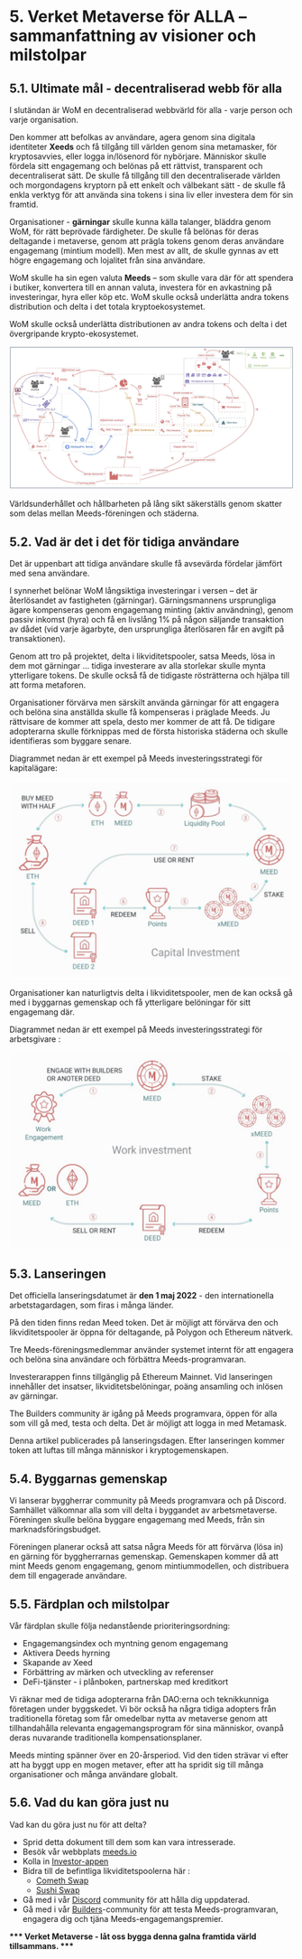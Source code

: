 # 5. Verket Metaverse för ALLA – sammanfattning av visioner och milstolpar

## 5.1. Ultimate mål - decentraliserad webb för alla

I slutändan är WoM en decentraliserad webbvärld för alla - varje person och varje organisation.

Den kommer att befolkas av användare, agera genom sina digitala identiteter **Xeeds** och få tillgång till världen genom sina metamasker, för kryptosavvies, eller logga in/lösenord för nybörjare. Människor skulle fördela sitt engagemang och belönas på ett rättvist, transparent och decentraliserat sätt. De skulle få tillgång till den decentraliserade världen och morgondagens kryptorn på ett enkelt och välbekant sätt - de skulle få enkla verktyg för att använda sina tokens i sina liv eller investera dem för sin framtid.

Organisationer - **gärningar** skulle kunna källa talanger, bläddra genom WoM, för rätt beprövade färdigheter. De skulle få belönas för deras deltagande i metaverse, genom att prägla tokens genom deras användare engagemang (mintium modell). Men mest av allt, de skulle gynnas av ett högre engagemang och lojalitet från sina användare.

WoM skulle ha sin egen valuta **Meeds** – som skulle vara där för att spendera i butiker, konvertera till en annan valuta, investera för en avkastning på investeringar, hyra eller köp etc. WoM skulle också underlätta andra tokens distribution och delta i det totala kryptoekosystemet.

WoM skulle också underlätta distributionen av andra tokens och delta i det övergripande krypto-ekosystemet.

![WoM och Meeds flöden](en/img/wom-flows.png)

Världsunderhållet och hållbarheten på lång sikt säkerställs genom skatter som delas mellan Meeds-föreningen och städerna.

## 5.2. Vad är det i det för tidiga användare

Det är uppenbart att tidiga användare skulle få avsevärda fördelar jämfört med sena användare.

I synnerhet belönar WoM långsiktiga investeringar i versen – det är återlösandet av fastigheten (gärningar). Gärningsmannens ursprungliga ägare kompenseras genom engagemang minting (aktiv användning), genom passiv inkomst (hyra) och få en livslång 1% på någon säljande transaktion av dådet (vid varje ägarbyte, den ursprungliga återlösaren får en avgift på transaktionen).

Genom att tro på projektet, delta i likviditetspooler, satsa Meeds, lösa in dem mot gärningar ... tidiga investerare av alla storlekar skulle mynta ytterligare tokens. De skulle också få de tidigaste rösträtterna och hjälpa till att forma metaforen.

Organisationer förvärva men särskilt använda gärningar för att engagera och belöna sina anställda skulle få kompenseras i präglade Meeds. Ju rättvisare de kommer att spela, desto mer kommer de att få. De tidigare adopterarna skulle förknippas med de första historiska städerna och skulle identifieras som byggare senare.

Diagrammet nedan är ett exempel på Meeds investeringsstrategi för kapitalägare:

![Meeds investeringsstrategi för kapitalägare](en/img/invest-capital.png)

Organisationer kan naturligtvis delta i likviditetspooler, men de kan också gå med i byggarnas gemenskap och få ytterligare belöningar för sitt engagemang där.

Diagrammet nedan är ett exempel på Meeds investeringsstrategi för arbetsgivare :

![Meeds investeringsstrategi för arbetskraftsutövare](en/img/invest-work.png)

## 5.3. Lanseringen

Det officiella lanseringsdatumet är **den 1 maj 2022** - den internationella arbetstagardagen, som firas i många länder.

På den tiden finns redan Meed token. Det är möjligt att förvärva den och likviditetspooler är öppna för deltagande, på Polygon och Ethereum nätverk.

Tre Meeds-föreningsmedlemmar använder systemet internt för att engagera och belöna sina användare och förbättra Meeds-programvaran.

Investerarappen finns tillgänglig på Ethereum Mainnet. Vid lanseringen innehåller det insatser, likviditetsbelöningar, poäng ansamling och inlösen av gärningar.

The Builders community är igång på Meeds programvara, öppen för alla som vill gå med, testa och delta. Det är möjligt att logga in med Metamask.

Denna artikel publicerades på lanseringsdagen. Efter lanseringen kommer token att luftas till många människor i kryptogemenskapen.

## 5.4. Byggarnas gemenskap

Vi lanserar byggherrar community på Meeds programvara och på Discord. Samhället välkomnar alla som vill delta i byggandet av arbetsmetaverse. Föreningen skulle belöna byggare engagemang med Meeds, från sin marknadsföringsbudget.

Föreningen planerar också att satsa några Meeds för att förvärva (lösa in) en gärning för byggherrarnas gemenskap. Gemenskapen kommer då att mint Meeds genom engagemang, genom mintiummodellen, och distribuera dem till engagerade användare.

## 5.5. Färdplan och milstolpar

Vår färdplan skulle följa nedanstående prioriteringsordning:

- Engagemangsindex och myntning genom engagemang
- Aktivera Deeds hyrning
- Skapande av Xeed
- Förbättring av märken och utveckling av referenser
- DeFi-tjänster - i plånboken, partnerskap med kreditkort

Vi räknar med de tidiga adopterarna från DAO:erna och teknikkunniga företagen under byggskedet. Vi bör också ha några tidiga adopters från traditionella företag som får omedelbar nytta av metaverse genom att tillhandahålla relevanta engagemangsprogram för sina människor, ovanpå deras nuvarande traditionella kompensationsplaner.

Meeds minting spänner över en 20-årsperiod. Vid den tiden strävar vi efter att ha byggt upp en mogen metaver, efter att ha spridit sig till många organisationer och många användare globalt.

## 5.6. Vad du kan göra just nu

Vad kan du göra just nu för att delta?

- Sprid detta dokument till dem som kan vara intresserade.
- Besök vår webbplats [meeds.io](https://www.meeds.io/)
- Kolla in [Investor-appen](https://meeds.io/investors)
- Bidra till de befintliga likviditetspoolerna här :
  - [Cometh Swap](https://swap.cometh.io/)
  - [Sushi Swap](https://sushi.com)
- Gå med i vår [Discord](https://discord.com/invite/hAuADSq3) community för att hålla dig uppdaterad.
- Gå med i vår [Builders](https://meeds.io/builders)-community för att testa Meeds-programvaran, engagera dig och tjäna Meeds-engagemangspremier.

**\*\*\* Verket Metaverse - låt oss bygga denna galna framtida värld tillsammans. \*\*\***